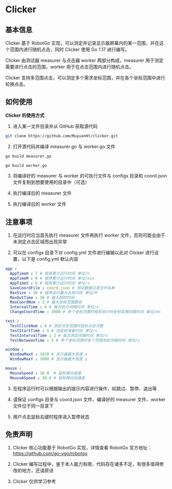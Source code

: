 # Clicker

## 基本信息

Clicker 基于 RobotGo 实现，可以测定并记录显示器屏幕内的某一范围，并在这个范围内进行随机点击，同时 Clicker 使用 Go 1.17 进行编写。

Clicker 由测试器 measurer 与点击器 worker 两部分构成，measurer 用于测定需要进行点击的范围，worker 用于在点击范围内进行随机点击。

Clicker 支持多范围点击，可以测定多个需求坐标范围，并在各个坐标范围中进行轮换点击。

## 如何使用

**Clicker 的使用方式**

1. 进入某一文件目录并从 GitHub 获取源代码

```bash
git clone https://github.com/MuyuanHt/clicker.git
```

2. 打开源代码并编译 measurer.go 与 worker.go 文件

```bash
go build measurer.go

go build worker.go
```

3. 将编译好的 measurer 与 worker 的可执行文件与 configs 目录和 coord.json 文件复制到想要使用的目录中（可选）

4. 执行编译后的 measurer 文件

5. 执行编译后的 worker 文件

## 注意事项

1. 在运行时应当首先执行 measurer 文件再执行 worker 文件，否则可能会由于未测定点击区域而出现异常

2. 可以在 configs 目录下对 config.yml 文件进行编辑以此对 Clicker 进行设置，以下是 config.yml 默认内容

```yml
app :
  AppTimeH : 7 # 程序累计运行时间 单位/h
  AppTimeM : 0 # 程序累计运行时间 单位/min
  AppTimeS : 0 # 程序累计运行时间 单位/s
  SaveCoordFile : coord.json # 测试数据记录文件名称
  MaxSize : 30 # 程序运行最大占用内存 单位/M
  MaxOutTime : 10 # 最大超时时间
  MaxCoordNum : 3 # 最大坐标范围数目
  IntervalTime : 6 # 每次执行间隔时间 单位/s
  ChangeCoordTime : 2000 # 多个坐标范围时每轮执行时坐标变换间隔时间 单位/ms

test :
  TestClickNum : 6 # 测定点击范围时鼠标点击次数
  TestStartTime : 5 # 测定前准备时间 单位/s
  TestIntervalTime : 2 # 每次测定间隔时间 单位/s
  TestBetweenTime : 5 # 多个坐标范围时各个范围测定间隔时间 单位/s

window :
  WindowMaxX : 1920 # 显示器最大宽度 x
  WindowMaxY : 1080 # 显示器最大高度 y

mouse :
  MouseSpeed : 10.0  # 鼠标移动速度
  MouseASpeed : 30.0 # 鼠标移动加速度
```

3. 在程序运行时可以根据输出的提示内容进行操作，如跳过、暂停、退出等

4. 请保证 configs 目录与 coord.json 文件、编译好的 measurer 文件、worker 文件位于同一目录下

5. 用户点击鼠标右键时程序进入暂停状态

## 免责声明

1. Clicker 核心功能基于 RobotGo 实现，详情查看 RobotGo 官方地址：https://github.com/go-vgo/robotgo

2. Clicker 编写过程中，鉴于本人能力有限，代码存在诸多不足，有很多值得修改的地方，还请原谅

3. Clicker 仅供学习参考
